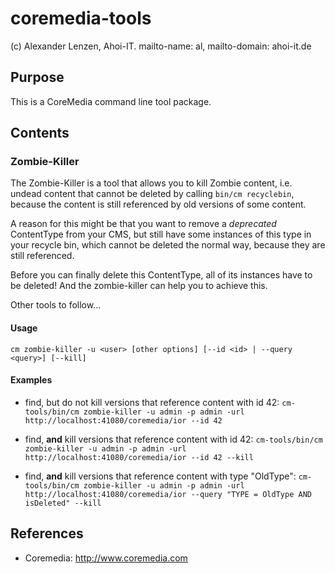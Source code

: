 # coremedia-tools

(c) Alexander Lenzen, Ahoi-IT. mailto-name: al, mailto-domain: ahoi-it.de

## Purpose

This is a CoreMedia command line tool package.

## Contents

### Zombie-Killer
The Zombie-Killer is a tool that allows you to kill Zombie content, i.e. undead content that cannot be deleted by
  calling `bin/cm recyclebin`, because the content is still referenced by old versions of some content.

A reason for this might be that you want to remove a *deprecated* ContentType from your CMS, but still have some
  instances of this type in your recycle bin, which cannot be deleted the normal way, because they are still referenced.

Before you can finally delete this ContentType, all of its instances have to be deleted! And the zombie-killer can help
  you to achieve this.

Other tools to follow...

#### Usage

`cm zombie-killer -u <user> [other options] [--id <id> | --query <query>] [--kill]`

#### Examples

* find, but do not kill versions that reference content with id 42:
`cm-tools/bin/cm zombie-killer -u admin -p admin -url http://localhost:41080/coremedia/ior --id 42`

* find, **and** kill versions that reference content with id 42:
`cm-tools/bin/cm zombie-killer -u admin -p admin -url http://localhost:41080/coremedia/ior --id 42 --kill`

* find, **and** kill versions that reference content with type "OldType":
`cm-tools/bin/cm zombie-killer -u admin -p admin -url http://localhost:41080/coremedia/ior --query "TYPE = OldType AND isDeleted" --kill`


## References

* Coremedia: http://www.coremedia.com